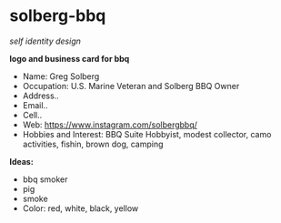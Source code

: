 # solberg-bbq
<i>self identity design</i>

<b>logo and business card for bbq</b>

- Name: Greg Solberg
- Occupation: U.S. Marine Veteran and Solberg BBQ Owner
- Address..
- Email..
- Cell..
- Web: https://www.instagram.com/solbergbbq/
- Hobbies and Interest: BBQ Suite Hobbyist, modest collector, camo activities, fishin, brown dog, camping

<b>Ideas:</b>
- bbq smoker
- pig
- smoke
- Color: red, white, black, yellow
